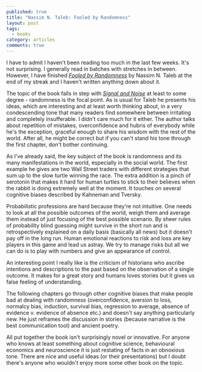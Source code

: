 ```yaml
---
published: true
title: "Nassim N. Taleb: Fooled by Randomness"
layout: post
tags: 
  - books
category: articles
comments: true
---
```


I have to admit I haven't been reading too much in the last few weeks. It's not surprising. I generally read in batches with stretches in between. However, I have finished [*Fooled by Randomness*](https://www.goodreads.com/book/show/18244668-zr-dn-nahodilost) by Nassim N. Taleb at the end of my streak and I haven't written anything down about it.

The topic of the book falls in step with [*Signal and Noise*](/articles/nate-silver-signal-and-noise/) at least to some degree - randomness is the focal point. As is usual for Taleb he presents his ideas, which are interesting and at least worth thinking about, in a very condescending tone that many readers find somewhere between irritating and completely insufferable. I didn't care much for it either. The author talks about repetition of mistakes, overconfidence and hubris of everybody while he's the exception, graceful enough to share his wisdom with the rest of the world. After all, he might be correct but if you can't stand his tone through the first chapter, don't bother continuing.

As I've already said, the key subject of the book is randomness and its many manifestations in the world, especially in the social world. The first example he gives are two Wall Street traders with different strategies that sum up to the slow turtle winning the race. The extra addition is a pinch of serotonin that makes it hard for human turtles to stick to their believes when the rabbit is doing extremely well at the moment. It touches on several cognitive biases described by Kahneman and Tversky.

Probabilistic professions are hard because they're not intuitive.  One needs to look at all the possible outcomes of the world, weigh them and average them instead of just focusing of the best possible scenario. By sheer rules of probability blind guessing might survive in the short run and is retrospectively explained on a daily basis (basically all news) but it doesn't pay off in the long run. Human emotional reactions to risk and loss are key players in this game and lead us astray. We try to manage risks but all we can do is to play with numbers and give an appearance of control.

An interesting point I really like is the criticism of historians who ascribe intentions and descriptions to the past based on the observation of a single outcome. It makes for a great story and humans loves stories but it gives us false feeling of understanding.

The following chapters go through other cognitive biases that make people bad at dealing with randomness (overconfidence, aversion to loss, normalcy bias, induction, survival bias, regression to average, absence of evidence v. evidence of absence  etc.) and doesn't say anything particularly new. He just reframes the discussion in stories (because narrative is the best communication tool) and ancient poetry.

All put together the book isn't surprisingly novel or innovative. For anyone who knows at least something about cognitive science, behavioural economics and neuroscience it is just restating of facts in an obnoxious tone. There are nice and useful ideas (or their presentations) but I doubt there's anyone who wouldn't enjoy more some other book on the topic.
